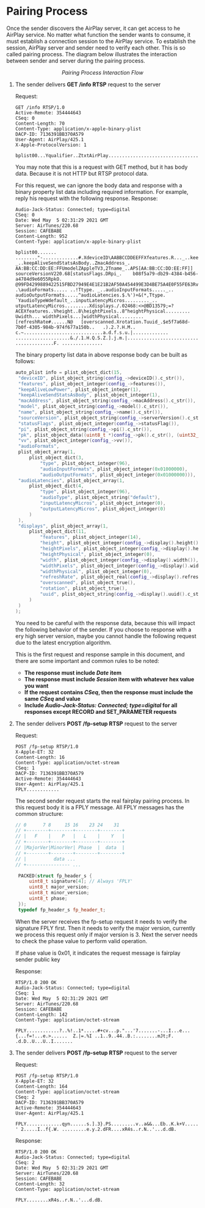# Pairing Process

Once the sender discovers the AirPlay server, it can get access to he AirPlay service. No matter what function the sender wants to consume, it must establish a connection session to the AirPlay service. To establish the session, AirPlay server and sender need to verify each other. This is so called pairing process. The diagram below illustrates the interaction between sender and server during the pairing process.

<center>
<a href="images/pairing-interaction.png"><img src="images/pairing-interaction.png" alt></a>
<br/>
<em>Pairing Process Interaction Flow</em>
</center>

1. The sender delivers **GET /info RTSP** request to the server
   
   Request:
   ```
   GET /info RTSP/1.0
   Active-Remote: 354444643
   CSeq: 0
   Content-Length: 70
   Content-Type: application/x-apple-binary-plist
   DACP-ID: 7136391BB370A579
   User-Agent: AirPlay/425.1
   X-Apple-ProtocolVersion: 1
 
   bplist00...Yqualifier..ZtxtAirPlay..................................."
   ```
   You may note that this is a request with GET method, but it has body data. Because it is not HTTP but RTSP protocol data.
 
   For this request, we can ignore the body data and response with a binary property list data including required information. For example, reply his  request with the following response.
   Response:
   ```
   Audio-Jack-Status: Connected; type=digital
   CSeq: 0
   Date: Wed May  5 02:31:29 2021 GMT
   Server: AirTunes/220.68
   Session: CAFEBABE
   Content-Length: 952
   Content-Type: application/x-apple-binary-plist
   
   bplist00.......	........"-.............#.XdeviceID\AABBCCDDEEFFXfeatures.R..._..keepAliveLowPower..   _..keepAliveSendStatsAsBody..ZmacAddress_.    AA:BB:CC:DD:EE:FFUmodelZAppleTV3,2Tname_..APS[AA:BB:CC:DD:EE:FF]]   sourceVersionV220.68[statusFlags.DRpi_.    b08f5a79-db29-4384-b456-a4784d9e6055RpkO.   @99FD4299889422515FBD27949E4E1E21B2AF50A454499E3D4BE75A4E0F55FE63Rvv.   .\audioFormats..... ..!Ttype. _..audioInputFormats....._..   audioOutputFormats.....^audioLatencies.$.%')+&(*,Ttype.   `YaudioTypeWdefault_..inputLatencyMicros........._..    utputLatencyMicros.........Xdisplays./.02468:<>@BD13579;=?   ACEXfeatures..Vheight..8\heightPixels..8^heightPhysical.........   Uwidth... widthPixels...]widthPhysical.........[refreshRate#......N@   [overscanned.Xrotation.Tuuid_.$e5f7a68d-7b0f-4305-984b-974f677a150b..   .).2.?.H.M.. c.~.............................a.d.f.s.u.|.............   ....................&./.1.H.Q.S.Z.].j.m.|............................   ..............F. ...............
   ```
 
   The binary property list data in above response body can be built as follows:
   ```cpp
   auto_plist info = plist_object_dict(15,
    "deviceID", plist_object_string(config_->deviceID().c_str()),
    "features", plist_object_integer(config_->features()),
    "keepAliveLowPower", plist_object_integer(1), 
    "keepAliveSendStatsAsBody", plist_object_integer(1), 
    "macAddress", plist_object_string(config_->macAddress().c_str()), 
    "model", plist_object_string(config_->model().c_str()), 
    "name", plist_object_string(config_->name().c_str()), 
    "sourceVersion", plist_object_string(config_->serverVersion().c_str()), 
    "statusFlags", plist_object_integer(config_->statusFlag()), 
    "pi", plist_object_string(config_->pi().c_str()), 
    "pk", plist_object_data((uint8_t *)config_->pk().c_str(), (uint32_t)config_->pk().length()),
    "vv", plist_object_integer(config_->vv()), 
    "audioFormats",
    plist_object_array(1,
        plist_object_dict(3, 
            "type", plist_object_integer(96), 
            "audioInputFormats", plist_object_integer(0x01000000),
            "audioOutputFormats", plist_object_integer(0x01000000))),
    "audioLatencies", plist_object_array(1,
        plist_object_dict(4, 
            "type", plist_object_integer(96), 
            "audioType", plist_object_string("default"),
            "inputLatencyMicros", plist_object_integer(0),
            "outputLatencyMicros", plist_object_integer(0)
        )
    ),
    "displays", plist_object_array(1,
        plist_object_dict(11,
            "features", plist_object_integer(14),
            "height", plist_object_integer(config_->display().height()), 
            "heightPixels", plist_object_integer(config_->display().height()),
            "heightPhysical", plist_object_integer(0), 
            "width", plist_object_integer(config_->display().width()), 
            "widthPixels", plist_object_integer(config_->display().width()), 
            "widthPhysical", plist_object_integer(0), 
            "refreshRate", plist_object_real(config_->display().refreshRate()),
            "overscanned", plist_object_true(), 
            "rotation", plist_object_true(), 
            "uuid", plist_object_string(config_->display().uuid().c_str())
        )
    )
   );
   ```
 
   You need to be careful with the response data, because this will impact the following behavior of the sender. If you choose to response with a ery  high server version, maybe you cannot handle the following request due to the latest encryption algorithm.
 
   This is the first request and response sample in this document, and there are some important and common rules to be noted:
 
   * **The response must include *Date* item**
   * **The response must include *Session* item with whatever hex value you want**
   * **If the request contains *CSeq*, then the response must include the same *CSeq* and value**
   * **Include *Audio-Jack-Status: Connected; type=digital* for all responses except RECORD and SET_PARAMETER requests**
  
2. The sender delivers **POST /fp-setup RTSP** request to the server

   Request:
   ```
   POST /fp-setup RTSP/1.0
   X-Apple-ET: 32
   Content-Length: 16
   Content-Type: application/octet-stream
   CSeq: 1
   DACP-ID: 7136391BB370A579
   Active-Remote: 354444643
   User-Agent: AirPlay/425.1   
   FPLY............
   ```

   The second sender request starts the real fairplay pairing process. In this request body it is a FPLY message. All FPLY messages has the common structure:
   ```cpp
   // 0      7 8     15 16    23 24    31  
   // +--------+--------+--------+--------+ 
   // |   F    |    P   |   L    |    Y   | 
   // +--------+--------+--------+--------+ 
   // |MajorVer|MinorVer| Phase  |  data  |
   // +--------+--------+--------+--------+ 
   // |          data ...            
   // +---------------- ...            

    PACKED(struct fp_header_s {
        uint8_t signature[4]; // Always 'FPLY'
        uint8_t major_version;
        uint8_t minor_version;
        uint8_t phase;
    });
    typedef fp_header_s fp_header_t;
   ```

   When the server receives the fp-setup request it needs to verify the signature FPLY first. Then it needs to verify the major version, currently we process this request only if major version is 3. Next the server needs to check the phase value to perform valid operation.

   If phase value is 0x01, it indicates the request message is fairplay sender public key

   Response:
   ```
   RTSP/1.0 200 OK
   Audio-Jack-Status: Connected; type=digital
   CSeq: 1
   Date: Wed May  5 02:31:29 2021 GMT
   Server: AirTunes/220.68
   Session: CAFEBABE
   Content-Length: 142
   Content-Type: application/octet-stream
   
   FPLY............?..%!..1*.....#+cv...p."...'7.......-...I...e...{...f=!...e.>......	Z.|=.%I	..1..9..44..B.:........mJt;F.   .d.D..U...U..I.......
   ```
   
3. The sender delivers **POST /fp-setup RTSP** request to the server
   
   Request:
   ```
   POST /fp-setup RTSP/1.0
   X-Apple-ET: 32
   Content-Length: 164
   Content-Type: application/octet-stream
   CSeq: 2
   DACP-ID: 7136391BB370A579
   Active-Remote: 354444643
   User-Agent: AirPlay/425.1
   
   FPLY.............qyn......s.].3}.PS.........v..a&&...Eb..K.k+V.....I..........;.I..omR...._Q.~.k<....nz6.   ' 2.....I..f{.W.	.........e.y.2.dFR....xR4s..r.N..'...d.dB.
   ```

   Response:
   ```
   RTSP/1.0 200 OK
   Audio-Jack-Status: Connected; type=digital
   CSeq: 2
   Date: Wed May  5 02:31:29 2021 GMT
   Server: AirTunes/220.68
   Session: CAFEBABE
   Content-Length: 32
   Content-Type: application/octet-stream
   
   FPLY........xR4s..r.N..'...d.dB.
   ```